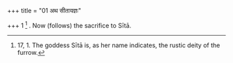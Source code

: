 +++
title = "01 अथ सीतायज्ञः"

+++
1 [^1] . Now (follows) the sacrifice to Sītā.


[^1]:  17, 1. The goddess Sītā is, as her name indicates, the rustic deity of the furrow.


